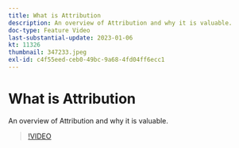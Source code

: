 ```yaml
---
title: What is Attribution
description: An overview of Attribution and why it is valuable.
doc-type: Feature Video
last-substantial-update: 2023-01-06
kt: 11326
thumbnail: 347233.jpeg
exl-id: c4f55eed-ceb0-49bc-9a68-4fd04ff6ecc1
---
```

# What is Attribution

An overview of Attribution and why it is valuable.

>[!VIDEO](https://video.tv.adobe.com/v/347233/?quality=12&learn=on)
